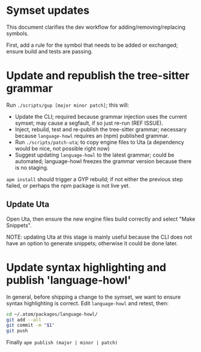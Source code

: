 # Symset updates

This document clarifies the dev workflow for adding/removing/replacing symbols.

First, add a rule for the symbol that needs to be added or exchanged; ensure build and tests are passing.

# Update and republish the tree-sitter grammar

Run `./scripts/gup [major minor patch]`; this will:

- Update the CLI; required because grammar injection uses the current symset; may cause a segfault, if so just re-run (REF ISSUE).
- Inject, rebuild, test and re-publish the tree-sitter grammar; necessary because `language-howl` requires an (npm) published grammar.
- Run `./scripts/patch-uta`; to copy engine files to Uta (a dependency would be nice, not possible right now)
- Suggest updating `language-howl` to the latest grammar; could be automated; language-howl freezes the grammar version because there is no staging.

`apm install` should trigger a GYP rebuild; if not either the previous step failed, or perhaps the npm package is not live yet.

## Update Uta

Open Uta, then ensure the new engine files build correctly and select "Make Snippets".

NOTE: updating Uta at this stage is mainly useful because the CLI does not have an option to generate snippets; otherwise it could be done later.

# Update syntax highlighting and publish 'language-howl'

In general, before shipping a change to the symset, we want to ensure syntax highlighting is correct. Edit `language-howl` and retest, then:

```sh
cd ~/.atom/packages/language-howl/
git add --all
git commit -m "$1"
git push
```

Finally `apm publish (major | minor | patch)`
